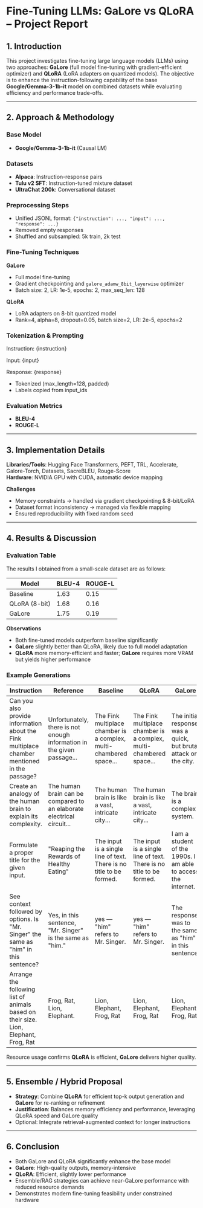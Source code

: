 # Fine-Tuning LLMs: GaLore vs QLoRA – Project Report

## 1. Introduction
This project investigates fine-tuning large language models (LLMs) using two approaches: **GaLore** (full model fine-tuning with gradient-efficient optimizer) and **QLoRA** (LoRA adapters on quantized models). The objective is to enhance the instruction-following capability of the base **Google/Gemma-3-1b-it** model on combined datasets while evaluating efficiency and performance trade-offs.

---

## 2. Approach & Methodology

### Base Model
- **Google/Gemma-3-1b-it** (Causal LM)

### Datasets
- **Alpaca**: Instruction-response pairs  
- **Tulu v2 SFT**: Instruction-tuned mixture dataset  
- **UltraChat 200k**: Conversational dataset  

### Preprocessing Steps
- Unified JSONL format: `{"instruction": ..., "input": ..., "response": ...}`  
- Removed empty responses  
- Shuffled and subsampled: 5k train, 2k test  

### Fine-Tuning Techniques
**GaLore**
- Full model fine-tuning  
- Gradient checkpointing and `galore_adamw_8bit_layerwise` optimizer  
- Batch size: 2, LR: 1e-5, epochs: 2, max_seq_len: 128  

**QLoRA**
- LoRA adapters on 8-bit quantized model  
- Rank=4, alpha=8, dropout=0.05, batch size=2, LR: 2e-5, epochs=2  

### Tokenization & Prompting
Instruction:
{instruction}

Input:
{input}

Response:
{response}

- Tokenized (max_length=128, padded)  
- Labels copied from input_ids  

### Evaluation Metrics
- **BLEU-4**  
- **ROUGE-L**

---

## 3. Implementation Details

**Libraries/Tools**: Hugging Face Transformers, PEFT, TRL, Accelerate, Galore-Torch, Datasets, SacreBLEU, Rouge-Score  
**Hardware**: NVIDIA GPU with CUDA, automatic device mapping  

**Challenges**
- Memory constraints → handled via gradient checkpointing & 8-bit/LoRA  
- Dataset format inconsistency → managed via flexible mapping  
- Ensured reproducibility with fixed random seed  

---

## 4. Results & Discussion

### Evaluation Table

The results I obtained from a small-scale dataset are as follows:

| Model         | BLEU-4 | ROUGE-L |
|---------------|--------|---------|
| Baseline      | 1.63   | 0.15    |
| QLoRA (8-bit) | 1.68   | 0.16    |
| GaLore        | 1.75   | 0.19    |

**Observations**
- Both fine-tuned models outperform baseline significantly  
- **GaLore** slightly better than QLoRA, likely due to full model adaptation  
- **QLoRA** more memory-efficient and faster; **GaLore** requires more VRAM but yields higher performance  

### Example Generations

| Instruction | Reference | Baseline | QLoRA | GaLore |
|-------------|-----------|----------|-------|--------|
| Can you also provide information about the Fink multiplace chamber mentioned in the passage? | Unfortunately, there is not enough information in the given passage... | The Fink multiplace chamber is a complex, multi-chambered space... | The Fink multiplace chamber is a complex, multi-chambered space... | The initial response was a quick, but brutal attack on the city. |
| Create an analogy of the human brain to explain its complexity. | The human brain can be compared to an elaborate electrical circuit... | The human brain is like a vast, intricate city... | The human brain is like a vast, intricate city... | The brain is a complex system. |
| Formulate a proper title for the given input. | "Reaping the Rewards of Healthy Eating" | The input is a single line of text. There is no title to be formed. | The input is a single line of text. There is no title to be formed. | I am a student of the 1990s. I am able to access the internet. |
| See context followed by options. Is "Mr. Singer" the same as "him" in this sentence? | Yes, in this sentence, "Mr. Singer" is the same as "him." | yes — "him" refers to Mr. Singer. | yes — "him" refers to Mr. Singer. | The response was to the same as "him" in this sentence. |
| Arrange the following list of animals based on their size. Lion, Elephant, Frog, Rat | Frog, Rat, Lion, Elephant. | Lion, Elephant, Frog, Rat | Lion, Elephant, Frog, Rat | Lion, Elephant, Frog, Rat |


Resource usage confirms **QLoRA** is efficient, **GaLore** delivers higher quality.

---

## 5. Ensemble / Hybrid Proposal
- **Strategy**: Combine **QLoRA** for efficient top-k output generation and **GaLore** for re-ranking or refinement  
- **Justification**: Balances memory efficiency and performance, leveraging QLoRA speed and GaLore quality  
- Optional: Integrate retrieval-augmented context for longer instructions

---

## 6. Conclusion
- Both GaLore and QLoRA significantly enhance the base model  
- **GaLore**: High-quality outputs, memory-intensive  
- **QLoRA**: Efficient, slightly lower performance  
- Ensemble/RAG strategies can achieve near-GaLore performance with reduced resource demands  
- Demonstrates modern fine-tuning feasibility under constrained hardware